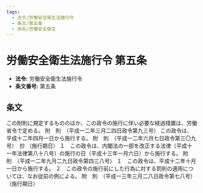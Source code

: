 ```yaml
---
tags:
  - 法令/労働安全衛生法施行令
  - 条文/第五条
  - 体系/労働安全衛生
---
```

# 労働安全衛生法施行令 第五条

- **法令:** 労働安全衛生法施行令
- **条文番号:** 第五条

## 条文
この附則に規定するもののほか、この政令の施行に伴い必要な経過措置は、労働省令で定める。
附　則　（平成一二年三月二四日政令第九三号）
この政令は、平成十二年四月一日から施行する。
附　則　（平成一二年六月七日政令第三〇九号）　抄
（施行期日）
１　この政令は、内閣法の一部を改正する法律（平成十一年法律第八十八号）の施行の日（平成十三年一月六日）から施行する。
附　則　（平成一二年九月二九日政令第四三八号）
１　この政令は、平成十二年十月一日から施行する。
２　この政令の施行前にした行為に対する罰則の適用については、なお従前の例による。
附　則　（平成一三年三月二八日政令第七八号）
（施行期日）


